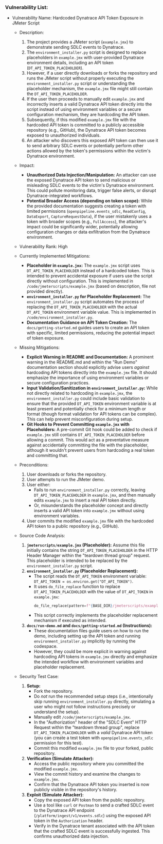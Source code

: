 ### Vulnerability List:

- Vulnerability Name: Hardcoded Dynatrace API Token Exposure in JMeter Script

    - Description:
        1. The project provides a JMeter script (`example.jmx`) to demonstrate sending SDLC events to Dynatrace.
        2. The `environment_installer.py` script is designed to replace placeholders in `example.jmx` with user-provided Dynatrace environment details, including an API token (`DT_API_TOKEN_PLACEHOLDER`).
        3. However, if a user directly downloads or forks the repository and runs the JMeter script without properly executing the `environment_installer.py` script or understanding the placeholder mechanism, the `example.jmx` file might still contain the `DT_API_TOKEN_PLACEHOLDER`.
        4. If the user then proceeds to manually edit `example.jmx` and incorrectly inserts a valid Dynatrace API token directly into the script instead of using environment variables or a secure configuration mechanism, they are hardcoding the API token.
        5. Subsequently, if this modified `example.jmx` file with the hardcoded API token is committed to a publicly accessible repository (e.g., GitHub), the Dynatrace API token becomes exposed to unauthorized individuals.
        6. An attacker who discovers this exposed API token can then use it to send arbitrary SDLC events or potentially perform other actions allowed by the token's permissions within the victim's Dynatrace environment.

    - Impact:
        - **Unauthorized Data Injection/Manipulation:** An attacker can use the exposed Dynatrace API token to send malicious or misleading SDLC events to the victim's Dynatrace environment. This could pollute monitoring data, trigger false alerts, or disrupt Dynatrace-integrated workflows.
        - **Potential Broader Access (depending on token scope):** While the provided documentation suggests creating a token with limited permissions (`openpipeline.events_sdlc`, `ReadConfig`, `DataExport`, `CaptureRequestData`), if the user mistakenly uses a token with broader scopes (e.g., `FullAccess`), the attacker's impact could be significantly wider, potentially allowing configuration changes or data exfiltration from the Dynatrace environment.

    - Vulnerability Rank: High

    - Currently Implemented Mitigations:
        - **Placeholder in `example.jmx`:** The `example.jmx` script uses `DT_API_TOKEN_PLACEHOLDER` instead of a hardcoded token. This is intended to prevent accidental exposure if users use the script directly without configuration. This is implemented in `/code/jmeterscripts/example.jmx` (based on description, file not provided directly).
        - **`environment_installer.py` for Placeholder Replacement:** The `environment_installer.py` script automates the process of replacing the `DT_API_TOKEN_PLACEHOLDER` with the actual `DT_API_TOKEN` environment variable value. This is implemented in `/code/environment_installer.py`.
        - **Documentation Guidance on API Token Creation:** The `docs/getting-started.md` guides users to create an API token with specific, limited permissions, reducing the potential impact of token exposure.

    - Missing Mitigations:
        - **Explicit Warning in README and Documentation:**  A prominent warning in the README.md and within the "Run Demo" documentation section should explicitly advise users *against* hardcoding API tokens directly into the `example.jmx` file. It should emphasize the importance of using environment variables or secure configuration practices.
        - **Input Validation/Sanitization in `environment_installer.py`:** While not directly related to hardcoding in `example.jmx`, the `environment_installer.py` could include basic validation to ensure that the provided `DT_API_TOKEN` environment variable is at least present and potentially check for a minimum length or format (though format validation for API tokens can be complex). This can help prevent misconfiguration during setup.
        - **Git Hooks to Prevent Committing `example.jmx` with Placeholders:**  A pre-commit Git hook could be added to check if `example.jmx` still contains `DT_API_TOKEN_PLACEHOLDER` before allowing a commit. This would act as a preventative measure against accidentally committing the file with the placeholder, although it wouldn't prevent users from hardcoding a real token and committing that.

    - Preconditions:
        1. User downloads or forks the repository.
        2. User attempts to run the JMeter demo.
        3. User either:
            - Fails to run `environment_installer.py` correctly, leaving `DT_API_TOKEN_PLACEHOLDER` in `example.jmx`, and then manually edits `example.jmx` to insert a real API token directly.
            - Or, misunderstands the placeholder concept and directly inserts a valid API token into `example.jmx` without using environment variables.
        4. User commits the modified `example.jmx` file with the hardcoded API token to a public repository (e.g., GitHub).

    - Source Code Analysis:
        1. **`jmeterscripts/example.jmx` (Placeholder):**  Assume this file initially contains the string `DT_API_TOKEN_PLACEHOLDER` in the HTTP Header Manager within the "teardown thread group" request. This placeholder is intended to be replaced by the `environment_installer.py` script.
        2. **`environment_installer.py` (Placeholder Replacement):**
           - The script reads the `DT_API_TOKEN` environment variable: `DT_API_TOKEN = os.environ.get("DT_API_TOKEN")`.
           - It uses `do_file_replace` function to replace `DT_API_TOKEN_PLACEHOLDER` with the value of `DT_API_TOKEN` in `example.jmx`:
             ```python
             do_file_replace(pattern=f"{BASE_DIR}/jmeterscripts/example.jmx", find_string="DT_API_TOKEN_PLACEHOLDER", replace_string=DT_API_TOKEN)
             ```
           - This script correctly implements the placeholder replacement mechanism if executed as intended.
        3. **`docs/run-demo.md` and `docs/getting-started.md` (Instructions):**
           - These documentation files guide users on how to run the demo, including setting up the API token and running `environment_installer.py` implicitly by running the codespace.
           - However, they could be more explicit in warning against hardcoding API tokens in `example.jmx` directly and emphasize the intended workflow with environment variables and placeholder replacement.

    - Security Test Case:
        1. **Setup:**
            - Fork the repository.
            - Do *not* run the recommended setup steps (i.e., intentionally skip running `environment_installer.py` directly, simulating a user who might not follow instructions precisely or understand the setup).
            - Manually edit `/code/jmeterscripts/example.jmx`.
            - In the "Authorization" header of the "SDLC Event" HTTP Request within the "teardown thread group", replace `DT_API_TOKEN_PLACEHOLDER` with a *valid* Dynatrace API token (you can create a test token with `openpipeline.events_sdlc` permission for this test).
            - Commit this modified `example.jmx` file to your forked, public repository.
        2. **Verification (Simulate Attacker):**
            - Access the public repository where you committed the modified `example.jmx`.
            - View the commit history and examine the changes to `example.jmx`.
            - Confirm that the Dynatrace API token you inserted is now publicly visible in the repository's history.
        3. **Exploit (Simulate Attacker):**
            - Copy the exposed API token from the public repository.
            - Use a tool like `curl` or `Postman` to send a crafted SDLC event to the Dynatrace API endpoint (`/platform/ingest/v1/events.sdlc`) using the exposed API token in the `Authorization` header.
            - Verify in the Dynatrace tenant associated with the API token that the crafted SDLC event is successfully ingested. This confirms unauthorized data injection.